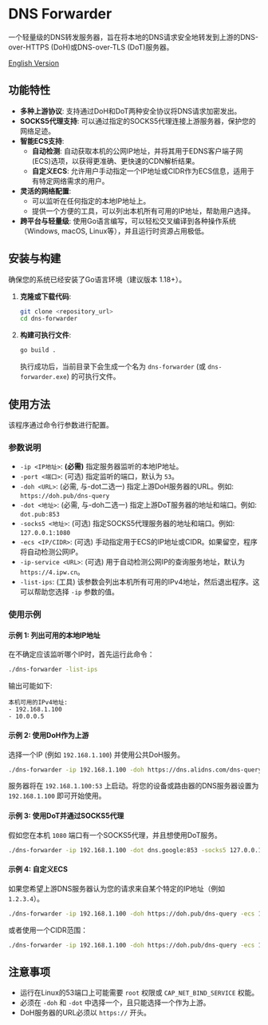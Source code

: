 # DNS Forwarder

一个轻量级的DNS转发服务器，旨在将本地的DNS请求安全地转发到上游的DNS-over-HTTPS (DoH)或DNS-over-TLS (DoT)服务器。

[English Version](README_en.md)

## 功能特性

- **多种上游协议**: 支持通过DoH和DoT两种安全协议将DNS请求加密发出。
- **SOCKS5代理支持**: 可以通过指定的SOCKS5代理连接上游服务器，保护您的网络足迹。
- **智能ECS支持**:
  - **自动检测**: 自动获取本机的公网IP地址，并将其用于EDNS客户端子网(ECS)选项，以获得更准确、更快速的CDN解析结果。
  - **自定义ECS**: 允许用户手动指定一个IP地址或CIDR作为ECS信息，适用于有特定网络需求的用户。
- **灵活的网络配置**:
  - 可以监听在任何指定的本地IP地址上。
  - 提供一个方便的工具，可以列出本机所有可用的IP地址，帮助用户选择。
- **跨平台与轻量级**: 使用Go语言编写，可以轻松交叉编译到各种操作系统（Windows, macOS, Linux等），并且运行时资源占用极低。

## 安装与构建

确保您的系统已经安装了Go语言环境（建议版本 1.18+）。

1.  **克隆或下载代码**:
    ```bash
    git clone <repository_url>
    cd dns-forwarder
    ```

2.  **构建可执行文件**:
    ```bash
    go build .
    ```
    执行成功后，当前目录下会生成一个名为 `dns-forwarder` (或 `dns-forwarder.exe`) 的可执行文件。

## 使用方法

该程序通过命令行参数进行配置。

### 参数说明

- `-ip <IP地址>`: **(必需)** 指定服务器监听的本地IP地址。
- `-port <端口>`: (可选) 指定监听的端口，默认为 `53`。
- `-doh <URL>`: (必需, 与-dot二选一) 指定上游DoH服务器的URL。例如: `https://doh.pub/dns-query`
- `-dot <地址>`: (必需, 与-doh二选一) 指定上游DoT服务器的地址和端口。例如: `dot.pub:853`
- `-socks5 <地址>`: (可选) 指定SOCKS5代理服务器的地址和端口。例如: `127.0.0.1:1080`
- `-ecs <IP/CIDR>`: (可选) 手动指定用于ECS的IP地址或CIDR。如果留空，程序将自动检测公网IP。
- `-ip-service <URL>`: (可选) 用于自动检测公网IP的查询服务地址，默认为 `https://4.ipw.cn`。
- `-list-ips`: (工具) 该参数会列出本机所有可用的IPv4地址，然后退出程序。这可以帮助您选择 `-ip` 参数的值。

### 使用示例

#### 示例 1: 列出可用的本地IP地址

在不确定应该监听哪个IP时，首先运行此命令：
```bash
./dns-forwarder -list-ips
```
输出可能如下:
```
本机可用的IPv4地址:
- 192.168.1.100
- 10.0.0.5
```

#### 示例 2: 使用DoH作为上游

选择一个IP (例如 `192.168.1.100`) 并使用公共DoH服务。
```bash
./dns-forwarder -ip 192.168.1.100 -doh https://dns.alidns.com/dns-query
```
服务器将在 `192.168.1.100:53` 上启动。将您的设备或路由器的DNS服务器设置为 `192.168.1.100` 即可开始使用。

#### 示例 3: 使用DoT并通过SOCKS5代理

假如您在本机 `1080` 端口有一个SOCKS5代理，并且想使用DoT服务。
```bash
./dns-forwarder -ip 192.168.1.100 -dot dns.google:853 -socks5 127.0.0.1:1080
```

#### 示例 4: 自定义ECS

如果您希望上游DNS服务器认为您的请求来自某个特定的IP地址（例如 `1.2.3.4`）。
```bash
./dns-forwarder -ip 192.168.1.100 -doh https://doh.pub/dns-query -ecs 1.2.3.4
```
或者使用一个CIDR范围：
```bash
./dns-forwarder -ip 192.168.1.100 -doh https://doh.pub/dns-query -ecs 1.2.3.0/24
```

## 注意事项

- 运行在Linux的53端口上可能需要 `root` 权限或 `CAP_NET_BIND_SERVICE` 权能。
- 必须在 `-doh` 和 `-dot` 中选择一个，且只能选择一个作为上游。
- DoH服务器的URL必须以 `https://` 开头。
